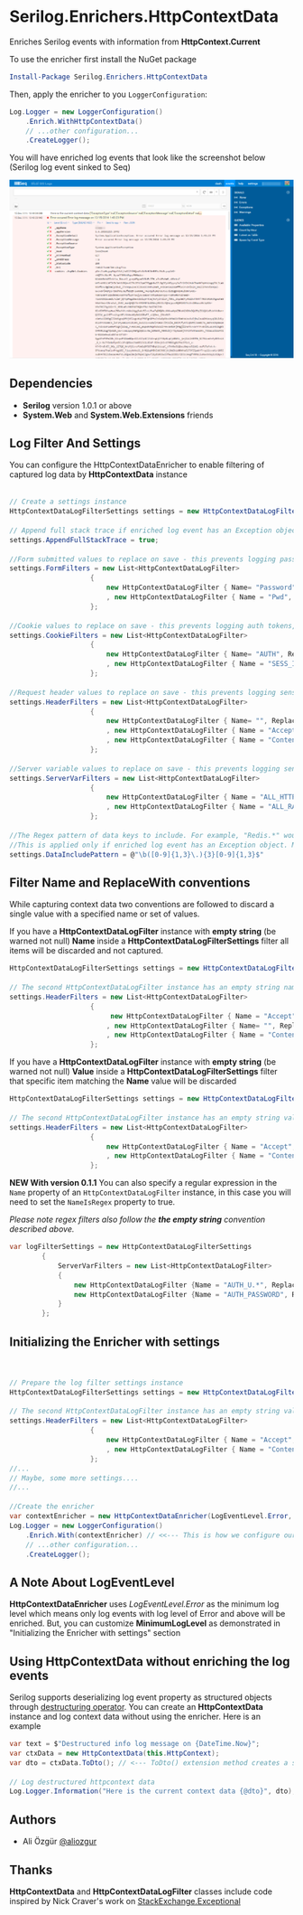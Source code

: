 # Serilog.Enrichers.HttpContextData
Enriches Serilog events with information from **HttpContext.Current**

To use the enricher first install the NuGet package

```powershell
Install-Package Serilog.Enrichers.HttpContextData
```
Then, apply the enricher to you ```LoggerConfiguration```:

```csharp
Log.Logger = new LoggerConfiguration()
    .Enrich.WithHttpContextData()
    // ...other configuration...
    .CreateLogger();
```

You will have enriched log events that look like the screenshot below (Serilog log event sinked to Seq)

![Serilog.Enrichers.HttpContextData on Seq](https://raw.githubusercontent.com/aliozgur/Serilog.Enrichers.HttpContextData/master/assets/ss.png)


## Dependencies
* **Serilog** version 1.0.1 or above 
* **System.Web** and **System.Web.Extensions** friends


## Log Filter And Settings

You can configure the HttpContextDataEnricher to enable filtering of captured log data by **HttpContextData** instance

```csharp

// Create a settings instance
HttpContextDataLogFilterSettings settings = new HttpContextDataLogFilterSettings();

// Append full stack trace if enriched log event has an Exception object
settings.AppendFullStackTrace = true;

//Form submitted values to replace on save - this prevents logging passwords, etc
settings.FormFilters = new List<HttpContextDataLogFilter>
                    {
                        new HttpContextDataLogFilter { Name= "Password", ReplaceWith="" } // Do not capture form field named Password. See "Filter Name and ReplaceWith conventions"
                        , new HttpContextDataLogFilter { Name = "Pwd", ReplaceWith = "*** WE DO NOT RECORDS PASSWORDS *** " } // Capture field named Pwd and replace the value 
                    };

//Cookie values to replace on save - this prevents logging auth tokens, etc.
settings.CookieFilters = new List<HttpContextDataLogFilter>
                    {
                        new HttpContextDataLogFilter { Name= "AUTH", ReplaceWith="" } // Do not capture cookie named AUTH. See "Filter Name and ReplaceWith conventions"
                        , new HttpContextDataLogFilter { Name = "SESS_ID", ReplaceWith = "*** WE DO NOT RECORDS COOKIES *** " } // Capture cookie named SESS_ID and replace the value 
                    };

//Request header values to replace on save - this prevents logging sensitive request headers.
settings.HeaderFilters = new List<HttpContextDataLogFilter>
                    {
                        new HttpContextDataLogFilter { Name= "", ReplaceWith="" } // This is a special case. See "Filter Name and ReplaceWith conventions"
                        , new HttpContextDataLogFilter { Name = "Accept", ReplaceWith = "***" } // Capture Accept header value and replace 
                        , new HttpContextDataLogFilter { Name = "Content-Type", ReplaceWith = "" } // Do not capture Content-Type header value. See "Filter Name and ReplaceWith conventions"
                    };

//Server variable values to replace on save - this prevents logging sensitive request headers.
settings.ServerVarFilters = new List<HttpContextDataLogFilter>
                    {
                        new HttpContextDataLogFilter { Name = "ALL_HTTP", ReplaceWith = "***" } // Capture ALL_HTTP server variable and replace 
                        , new HttpContextDataLogFilter { Name = "ALL_RAW", ReplaceWith = "" } // Do not capture ALL_RAW server variable. See "Filter Name and ReplaceWith conventions"
                    };

//The Regex pattern of data keys to include. For example, "Redis.*" would include all keys that start with Redis
//This is applied only if enriched log event has an Exception object. Matched data values from exceptions Data array are captured in CustomData property of the  HttpContextData instance
settings.DataIncludePattern = @"\b([0-9]{1,3}\.){3}[0-9]{1,3}$" 

```

## Filter Name and ReplaceWith conventions
While capturing context data two conventions are followed to discard a single value with a specified name or set of values.

If you have a **HttpContextDataLogFilter** instance with **empty string** (be warned not null)  **Name** inside a **HttpContextDataLogFilterSettings** filter all items will be discarded and not captured.

```csharp
HttpContextDataLogFilterSettings settings = new HttpContextDataLogFilterSettings();

// The second HttpContextDataLogFilter instance has an empty string name which will cause all header items to be discarded
settings.HeaderFilters = new List<HttpContextDataLogFilter>
                    {
                         new HttpContextDataLogFilter { Name = "Accept", ReplaceWith = "***" } // Capture Accept header value and replace 
                        , new HttpContextDataLogFilter { Name= "", ReplaceWith="" } // This is a special case. See "Filter Name and ReplaceWith conventions"
                        , new HttpContextDataLogFilter { Name = "Content-Type", ReplaceWith = "" } // Do not capture Content-Type header value. See "Filter Name and ReplaceWith conventions"
                    };

```
If you have a **HttpContextDataLogFilter** instance with **empty string** (be warned not null)  **Value** inside a **HttpContextDataLogFilterSettings** filter that specific item matching the **Name** value will be discarded

```csharp
HttpContextDataLogFilterSettings settings = new HttpContextDataLogFilterSettings();

// The second HttpContextDataLogFilter instance has an empty string value for "Content-Type" which will cause Content-Type header value to be discarded
settings.HeaderFilters = new List<HttpContextDataLogFilter>
                    {
                        new HttpContextDataLogFilter { Name = "Accept", ReplaceWith = "***" } // Capture Accept header value and replace 
                        , new HttpContextDataLogFilter { Name = "Content-Type", ReplaceWith = "" } // Do not capture Content-Type header value. See "Filter Name and ReplaceWith conventions"
                    };

```

**NEW With version 0.1.1** You can also specify a regular expression in the ```Name``` property of  an ```HttpContextDataLogFilter``` instance, in this case you will need to set the ```NameIsRegex``` property to true.

_Please note regex filters also follow the **the empty string** convention described above._

```csharp
var logFilterSettings = new HttpContextDataLogFilterSettings
        {
            ServerVarFilters = new List<HttpContextDataLogFilter>
            {
                new HttpContextDataLogFilter {Name = "AUTH_U.*", ReplaceWith = "", NameIsRegex = true }, // will remove all server variables matched by the regex specified in the Name property.
                new HttpContextDataLogFilter {Name = "AUTH_PASSWORD", ReplaceWith = "***"},
            }
        };
```


## Initializing the Enricher with settings

```csharp


// Prepare the log filter settings instance
HttpContextDataLogFilterSettings settings = new HttpContextDataLogFilterSettings();

// The second HttpContextDataLogFilter instance has an empty string value for "Content-Type" which will cause Content-Type header value to be discarded
settings.HeaderFilters = new List<HttpContextDataLogFilter>
                    {
                        new HttpContextDataLogFilter { Name = "Accept", ReplaceWith = "***" } // Capture Accept header value and replace 
                        , new HttpContextDataLogFilter { Name = "Content-Type", ReplaceWith = "" } // Do not capture Content-Type header value. See "Filter Name and ReplaceWith conventions"
                    };
//...
// Maybe, some more settings....
//...

//Create the enricher 
var contextEnricher = new HttpContextDataEnricher(LogEventLevel.Error, settings);
Log.Logger = new LoggerConfiguration()
    .Enrich.With(contextEnricher) // <<--- This is how we configure our enricher
    // ...other configuration...
    .CreateLogger();

```


## A Note About LogEventLevel

**HttpContextDataEnricher** uses _LogEventLevel.Error_ as the minimum log level which means only log events with log level of Error and above will be enriched.
But, you can customize  **MinimumLogLevel** as demonstrated in "Initializing the Enricher with settings" section 

## Using HttpContextData without enriching the log events  

Serilog supports deserializing log event property as structured objects through [destructuring operator](https://github.com/serilog/serilog/wiki/Structured-Data#preserving-object-structure).
You can create an **HttpContextData** instance and log context data without using the enricher. Here is an example

```csharp
var text = $"Destructured info log message on {DateTime.Now}";
var ctxData = new HttpContextData(this.HttpContext);
var dto = ctxData.ToDto(); // <--- ToDto() extension method creates a serialazable anonymous copy of HttpContextData instance                

// Log destructured httpcontext data
Log.Logger.Information("Here is the current context data {@dto}", dto);

```

## Authors
* Ali Özgür [@aliozgur](https://twitter.com/aliozgur)

## Thanks
**HttpContextData** and  **HttpContextDataLogFilter** classes include code inspired by Nick Craver's work on [StackExchange.Exceptional](https://github.com/NickCraver/StackExchange.Exceptional) 
